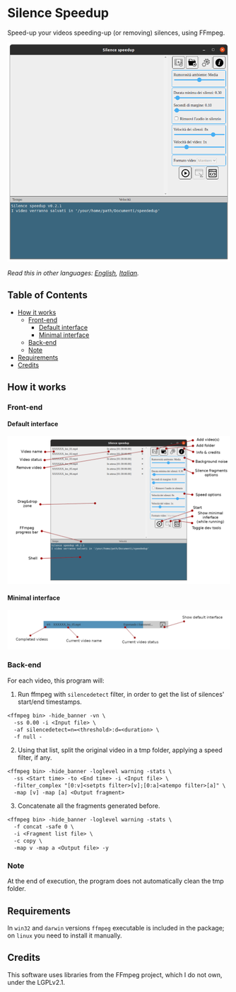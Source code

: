 # Silence Speedup
Speed-up your videos speeding-up (or removing) silences, using FFmpeg.

![Homescreen](screenshots/Homescreen.png)

*Read this in other languages: [English](README.md), [Italian](README.it.md).*

## Table of Contents
  - [How it works](#how-it-works)
    - [Front-end](#front-end)
      - [Default interface](#default-interface)
      - [Minimal interface](#minimal-interface)
    - [Back-end](#back-end)
    - [Note](#note)
  - [Requirements](#requirements)
  - [Credits](#credits)

## How it works

### Front-end

#### Default interface
![Default interface](screenshots/Default%20interface.png)

#### Minimal interface
![Minimal interface](screenshots/Minimal%20interface.png)

### Back-end
For each video, this program will:

1.  Run ffmpeg with ``silencedetect`` filter, in order to get the list of silences' start/end timestamps.

```
<ffmpeg bin> -hide_banner -vn \
  -ss 0.00 -i <Input file> \
  -af silencedetect=n=<threshold>:d=<duration> \
  -f null -
```

2.  Using that list, split the original video in a tmp folder, applying a speed filter, if any.

```
<ffmpeg bin> -hide_banner -loglevel warning -stats \
  -ss <Start time> -to <End time> -i <Input file> \
  -filter_complex "[0:v]<setpts filter>[v];[0:a]<atempo filter>[a]" \
  -map [v] -map [a] <Output fragment>
```

3.  Concatenate all the fragments generated before.

```
<ffmpeg bin> -hide_banner -loglevel warning -stats \
  -f concat -safe 0 \
  -i <Fragment list file> \
  -c copy \
  -map v -map a <Output file> -y
```

### Note
At the end of execution, the program does not automatically clean the tmp folder.

## Requirements
In ``win32`` and ``darwin`` versions ``ffmpeg`` executable is included in the package; on ``linux`` you need to install it manually.

## Credits
This software uses libraries from the FFmpeg project, which I do not own, under the LGPLv2.1.
